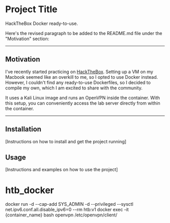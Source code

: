 # Project Title

HackTheBox Docker ready-to-use.

Here's the revised paragraph to be added to the README.md file under the "Motivation" section:

---

## Motivation

I've recently started practicing on [HackTheBox](https://www.hackthebox.com/). Setting up a VM on my Macbook seemed like an overkill to me, so I opted to use Docker instead. However, I couldn't find any ready-to-use Dockerfiles, so I decided to compile my own, which I am excited to share with the community. 

It uses a Kali Linux image and runs an OpenVPN inside the container. With this setup, you can conveniently access the lab server directly from within the container.

--- 

## Installation

[Instructions on how to install and get the project running]

## Usage

[Instructions and examples on how to use the project]


# htb_docker

docker run -d --cap-add SYS_ADMIN -d --privileged --sysctl net.ipv6.conf.all.disable_ipv6=0 --rm htb:v1
docker exec -it {container_name} bash
openvpn /etc/openvpn/client/
